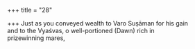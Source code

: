 +++
title = "28"

+++
Just as you conveyed wealth to Varo Suṣāman for his gain  
and to the Vyaśvas, o well-portioned (Dawn) rich in  
prizewinning mares,  